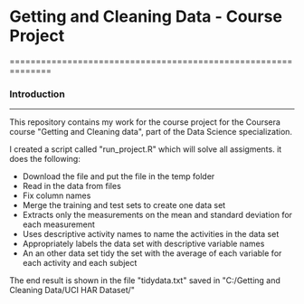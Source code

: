 # Getting and Cleaning Data - Course Project
==============================================================

### Introduction
______________________________________________________________

This repository contains my work for the course project for the Coursera course "Getting and Cleaning data", part of the Data Science specialization.

I created a script called "run_project.R" which will solve all assigments.
it does the following:
- Download the file and put the file in the temp folder 
- Read in the data from files
- Fix column names
- Merge the training and test sets to create one data set
- Extracts only the measurements on the mean and standard deviation for each measurement
- Uses descriptive activity names to name the activities in the data set
- Appropriately labels the data set with descriptive variable names
- An an other data set tidy the set with the average of each variable for each activity and each subject

The end result is shown in the file "tidydata.txt" saved in "C:/Getting and Cleaning Data/UCI HAR Dataset/"
